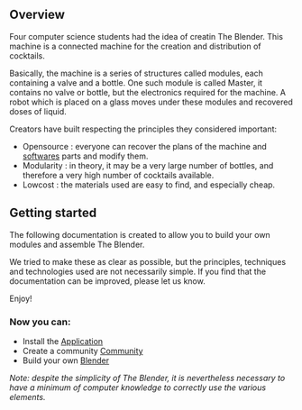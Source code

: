 ## Overview

Four computer science students had the idea of creatin The Blender. This machine is a connected machine for the creation and distribution of cocktails.

Basically, the machine is a series of structures called modules, each containing a valve and a bottle. 
One such module is called Master, it contains no valve or bottle, but the electronics required for the machine. 
A robot which is placed on a glass moves under these modules and recovered doses of liquid.

Creators have built respecting the principles they considered important:
* Opensource : everyone can recover the plans of the machine and [softwares](https://github.com/vrap/) parts and modify them.
* Modularity : in theory, it may be a very large number of bottles, and therefore a very high number of cocktails available. 
* Lowcost : the materials used are easy to find, and especially cheap.

## Getting started

The following documentation is created to allow you to build your own modules and assemble The Blender.

We tried to make these as clear as possible, but the principles, techniques and technologies used are not necessarily simple. If you find that the documentation can be improved, please let us know.  

Enjoy!

### Now you can:

* Install the [Application](#/doc/en/application)
* Create a community [Community](#/doc/en/community)
* Build your own [Blender](#/doc/en/the-blender)

*Note: despite the simplicity of The Blender, it is nevertheless necessary to have a minimum of computer knowledge to correctly use the various elements.*